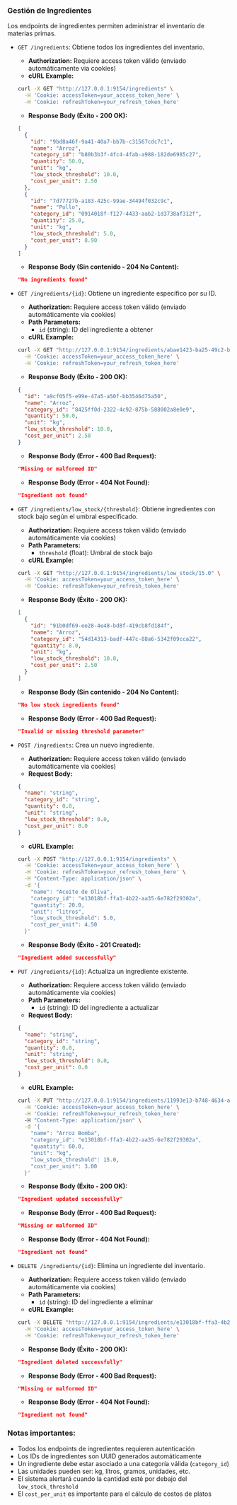 ### Gestión de Ingredientes

Los endpoints de ingredientes permiten administrar el inventario de materias primas.

- `GET /ingredients`: Obtiene todos los ingredientes del inventario.
  - **Authorization:** Requiere access token válido (enviado automáticamente via cookies)
  - **cURL Example:**
  ```bash
  curl -X GET "http://127.0.0.1:9154/ingredients" \
    -H 'Cookie: accessToken=your_access_token_here' \
    -H 'Cookie: refreshToken=your_refresh_token_here' 
  ```
  - **Response Body (Éxito - 200 OK):**
  ```json
  [
    {
      "id": "9bd8a46f-9a41-40a7-bb7b-c31567cdc7c1",
      "name": "Arroz",
      "category_id": "b80b3b3f-4fc4-4fab-a988-182de6985c27",
      "quantity": 50.0,
      "unit": "kg",
      "low_stock_threshold": 10.0,
      "cost_per_unit": 2.50
    },
    {
      "id": "7d77727b-a183-425c-99ae-34494f032c9c",
      "name": "Pollo",
      "category_id": "0914018f-f127-4433-aab2-1d3738af312f",
      "quantity": 25.0,
      "unit": "kg",
      "low_stock_threshold": 5.0,
      "cost_per_unit": 8.90
    }
  ]
  ```
  - **Response Body (Sin contenido - 204 No Content):**
  ```json
  "No ingredients found"
  ```

- `GET /ingredients/{id}`: Obtiene un ingrediente específico por su ID.
  - **Authorization:** Requiere access token válido (enviado automáticamente via cookies)
  - **Path Parameters:**
    - `id` (string): ID del ingrediente a obtener
  - **cURL Example:**
  ```bash
  curl -X GET "http://127.0.0.1:9154/ingredients/abae1423-ba25-49c2-b54a-d0d55c727baf" \
    -H 'Cookie: accessToken=your_access_token_here' \
    -H 'Cookie: refreshToken=your_refresh_token_here' 
  ```
  - **Response Body (Éxito - 200 OK):**
  ```json
  {
    "id": "a9cf05f5-e99e-47a5-a50f-bb3546d75a50",
    "name": "Arroz",
    "category_id": "8425ff0d-2322-4c92-875b-588002a8e0e9",
    "quantity": 50.0,
    "unit": "kg",
    "low_stock_threshold": 10.0,
    "cost_per_unit": 2.50
  }
  ```
  - **Response Body (Error - 400 Bad Request):**
  ```json
  "Missing or malformed ID"
  ```
  - **Response Body (Error - 404 Not Found):**
  ```json
  "Ingredient not found"
  ```

- `GET /ingredients/low_stock/{threshold}`: Obtiene ingredientes con stock bajo según el umbral especificado.
  - **Authorization:** Requiere access token válido (enviado automáticamente via cookies)
  - **Path Parameters:**
    - `threshold` (float): Umbral de stock bajo
  - **cURL Example:**
  ```bash
  curl -X GET "http://127.0.0.1:9154/ingredients/low_stock/15.0" \
    -H 'Cookie: accessToken=your_access_token_here' \
    -H 'Cookie: refreshToken=your_refresh_token_here' 
  ```
  - **Response Body (Éxito - 200 OK):**
  ```json
  [
    {
      "id": "91b0df69-ee28-4e48-bd8f-419cb8fd184f",
      "name": "Arroz",
      "category_id": "54d14313-badf-447c-88a6-5342f09cca22",
      "quantity": 8.0,
      "unit": "kg",
      "low_stock_threshold": 10.0,
      "cost_per_unit": 2.50
    }
  ]
  ```
  - **Response Body (Sin contenido - 204 No Content):**
  ```json
  "No low stock ingredients found"
  ```
  - **Response Body (Error - 400 Bad Request):**
  ```json
  "Invalid or missing threshold parameter"
  ```

- `POST /ingredients`: Crea un nuevo ingrediente.
  - **Authorization:** Requiere access token válido (enviado automáticamente via cookies)
  - **Request Body:**
  ```json
  {
    "name": "string",
    "category_id": "string",
    "quantity": 0.0,
    "unit": "string",
    "low_stock_threshold": 0.0,
    "cost_per_unit": 0.0
  }
  ```
  - **cURL Example:**
  ```bash
  curl -X POST "http://127.0.0.1:9154/ingredients" \
    -H 'Cookie: accessToken=your_access_token_here' \
    -H 'Cookie: refreshToken=your_refresh_token_here' \
    -H "Content-Type: application/json" \
    -d '{
      "name": "Aceite de Oliva",
      "category_id": "e13018bf-ffa3-4b22-aa35-6e782f29302a",
      "quantity": 20.0,
      "unit": "litros",
      "low_stock_threshold": 5.0,
      "cost_per_unit": 4.50
    }'
  ```
  - **Response Body (Éxito - 201 Created):**
  ```json
  "Ingredient added successfully"
  ```

- `PUT /ingredients/{id}`: Actualiza un ingrediente existente.
  - **Authorization:** Requiere access token válido (enviado automáticamente via cookies)
  - **Path Parameters:**
    - `id` (string): ID del ingrediente a actualizar
  - **Request Body:**
  ```json
  {
    "name": "string",
    "category_id": "string",
    "quantity": 0.0,
    "unit": "string",
    "low_stock_threshold": 0.0,
    "cost_per_unit": 0.0
  }
  ```
  - **cURL Example:**
  ```bash
  curl -X PUT "http://127.0.0.1:9154/ingredients/11993e13-b748-4634-ab78-2080f212e98e" \
    -H 'Cookie: accessToken=your_access_token_here' \
    -H 'Cookie: refreshToken=your_refresh_token_here' 
    -H "Content-Type: application/json" \
    -d '{
      "name": "Arroz Bomba",
      "category_id": "e13018bf-ffa3-4b22-aa35-6e782f29302a",
      "quantity": 60.0,
      "unit": "kg",
      "low_stock_threshold": 15.0,
      "cost_per_unit": 3.00
    }'
  ```
  - **Response Body (Éxito - 200 OK):**
  ```json
  "Ingredient updated successfully"
  ```
  - **Response Body (Error - 400 Bad Request):**
  ```json
  "Missing or malformed ID"
  ```
  - **Response Body (Error - 404 Not Found):**
  ```json
  "Ingredient not found"
  ```

- `DELETE /ingredients/{id}`: Elimina un ingrediente del inventario.
  - **Authorization:** Requiere access token válido (enviado automáticamente via cookies)
  - **Path Parameters:**
    - `id` (string): ID del ingrediente a eliminar
  - **cURL Example:**
  ```bash
  curl -X DELETE "http://127.0.0.1:9154/ingredients/e13018bf-ffa3-4b22-aa35-6e782f29302a" \
    -H 'Cookie: accessToken=your_access_token_here' \
    -H 'Cookie: refreshToken=your_refresh_token_here' 
  ```
  - **Response Body (Éxito - 200 OK):**
  ```json
  "Ingredient deleted successfully"
  ```
  - **Response Body (Error - 400 Bad Request):**
  ```json
  "Missing or malformed ID"
  ```
  - **Response Body (Error - 404 Not Found):**
  ```json
  "Ingredient not found"
  ```

### Notas importantes:
- Todos los endpoints de ingredientes requieren autenticación 
- Los IDs de ingredientes son UUID generados automáticamente
- Un ingrediente debe estar asociado a una categoría válida (`category_id`)
- Las unidades pueden ser: kg, litros, gramos, unidades, etc.
- El sistema alertará cuando la cantidad esté por debajo del `low_stock_threshold`
- El `cost_per_unit` es importante para el cálculo de costos de platos
